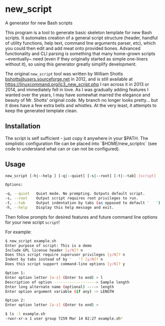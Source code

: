 # new_script
A generator for new Bash scripts

This program is a tool to generate basic skeleton template for new Bash
scripts.  It automates creation of a general script structure (header,
handful of utility functions, help text, command line arguments parser,
etc), which you could then edit and add meat onto provided bones.  Advanced
functionality and CLI parsing is something that many home-grown scripts
~eventually~ need (even if they originally started as simple one-liners
without it), so using this generator greatly simplify development.

The original `new_script` tool was written by William Shotts
<bshotts@users.sourceforge.net> in 2012, and is still available at
https://linuxcommand.org/lc3_new_script.php  I ran across it in 2013 or 2014,
and immediately fell in love.  As I was gradually adding features I wanted over
the years, I may have somewhat marred the elegance and beauty of Mr. Shotts'
original code.  My branch no longer looks pretty... but it does have a few
extra bells and whistles.  At the very least, it attempts to keep the generated
template clean.

## Installation
The script is self sufficient - just copy it anywhere in your $PATH.
The simplistic configuration file can be placed into `$HOME/new_scriptrc`
(see code to understand what can or can not be configured).

## Usage
```bash
new_script [-h|--help ] [-q|--quiet] [-s|--root] [-t|--tab] [script]

Options:

-q, --quiet   Quiet mode. No prompting. Outputs default script.
-s, --root    Output script requires root privileges to run.
-t, --tab     Output indentation by tabs (as opposed to default '   ').
-h, --help    Display this help message and exit.
```

Then follow prompts for desired features and future command line options
for your new script `script`!

For example:
```bash
$ new_script example.sh
Enter purpose of script: This is a demo
Include GPL license header [y/N]? n
Does this script require superuser privileges [y/N]? n
Indent by tabs instead of by '   '? [y/N]? n
Does this script support command-line options [y/N]? y

Option 1:
Enter option letter [a-z] (Enter to end) > l
Description of option -------------------> Sample length
Enter long alternate name (optional) ----> length
Enter option argument variable (if any) -> LENGTH

Option 2:
Enter option letter [a-z] (Enter to end) >

$ ls -l example.sh
-rwxr-xr-x 1 user group 7259 Mar 14 02:27 example.sh*
```
